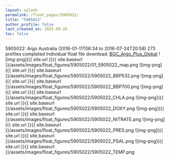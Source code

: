```yaml
---
layout: splash
permalink: /float_pages/5905022/
title: "5905022"
author_profile: false
last_created_on: 2025-09-26
toc: false
---
```

 
5905022: Argo Australia (2016-01-11T06:34 to 2016-07-24T20:58)
273 profiles completed
Individual float file download: [BGC_Argo_Plus_Global](https://ftp.soest.hawaii.edu/bgc_argo_plus/Individual_Floats/outliers_removed/5905022_Sprof_processed.nc)
![img-png]({{ site.url }}{{ site.baseurl }}/assets/images/float_figures/5905022/01_5905022_map.png
![img-png]({{ site.url }}{{ site.baseurl }}/assets/images/float_figures/5905022/5905022_BBP532.png
![img-png]({{ site.url }}{{ site.baseurl }}/assets/images/float_figures/5905022/5905022_BBP700.png
![img-png]({{ site.url }}{{ site.baseurl }}/assets/images/float_figures/5905022/5905022_CHLA.png
![img-png]({{ site.url }}{{ site.baseurl }}/assets/images/float_figures/5905022/5905022_DOXY.png
![img-png]({{ site.url }}{{ site.baseurl }}/assets/images/float_figures/5905022/5905022_NITRATE.png
![img-png]({{ site.url }}{{ site.baseurl }}/assets/images/float_figures/5905022/5905022_PRES.png
![img-png]({{ site.url }}{{ site.baseurl }}/assets/images/float_figures/5905022/5905022_PSAL.png
![img-png]({{ site.url }}{{ site.baseurl }}/assets/images/float_figures/5905022/5905022_TEMP.png
